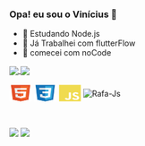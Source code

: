 ### Opa! eu sou o Vinícius 👋
- 🌱 Estudando Node.js
- 🧐 Já Trabalhei com flutterFlow
- 👶 comecei com noCode

<a href="#">
  <img height=180em align="center" src="https://github-readme-stats.vercel.app/api?username=nicius2&show_icons=true&theme=dark" />
</a>
<a href="#">
  <img height=180em align="center" src="https://github-readme-stats.vercel.app/api/top-langs?username=nicius2&layout=compact&langs_count-16&theme=dark" />
</a>

<div style:"display:inline_block><br>
<img align="center" alt="Viní-HTML" height="30" width="40" src="https://raw.githubusercontent.com/devicons/devicon/master/icons/html5/html5-original.svg">
<img align="center" alt="Viní-CSS" height="30" width="40" src="https://raw.githubusercontent.com/devicons/devicon/master/icons/css3/css3-original.svg">
<img align="center" alt="Rafa-Js" height="30" width="40" src="https://raw.githubusercontent.com/devicons/devicon/master/icons/javascript/javascript-plain.svg">
  <img align="center" alt="Rafa-Js" height="30" width="40" src="https://cdn.iconscout.com/icon/free/png-256/free-node-js-1-1174935.png?f=webp">
</div>

## 
<div style:"display:inline_block><br>
<a href="https://instagram.com/nicius__" target="_blank"><img src="https://img.shields.io/badge/-Instagram-%23E4405F?style=for-the-badge&logo=instagram&logoColor=white" target="_blank"></a>
<a href="https://discord.com/960667653830217839" target="_blank"><img src="https://img.shields.io/badge/Discord-7289DA?style=for-the-badge&logo=discord&logoColor=white" target="_blank"></a> 
</div>
